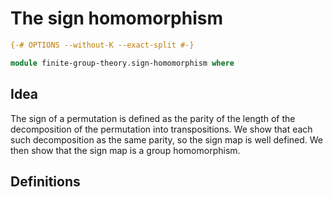 # The sign homomorphism

```agda
{-# OPTIONS --without-K --exact-split #-}

module finite-group-theory.sign-homomorphism where
```

## Idea

The sign of a permutation is defined as the parity of the length of the decomposition of the permutation into transpositions. We show that each such decomposition as the same parity, so the sign map is well defined. We then show that the sign map is a group homomorphism.

## Definitions
